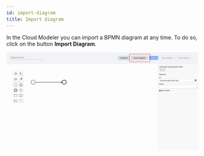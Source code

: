 ```yaml
---
id: import-diagram
title: Import diagram
---
```


In the Cloud Modeler you can import a BPMN diagram at any time. To do so, click on the button **Import Diagram**.

![import diagram](img/import-diagram.png)

